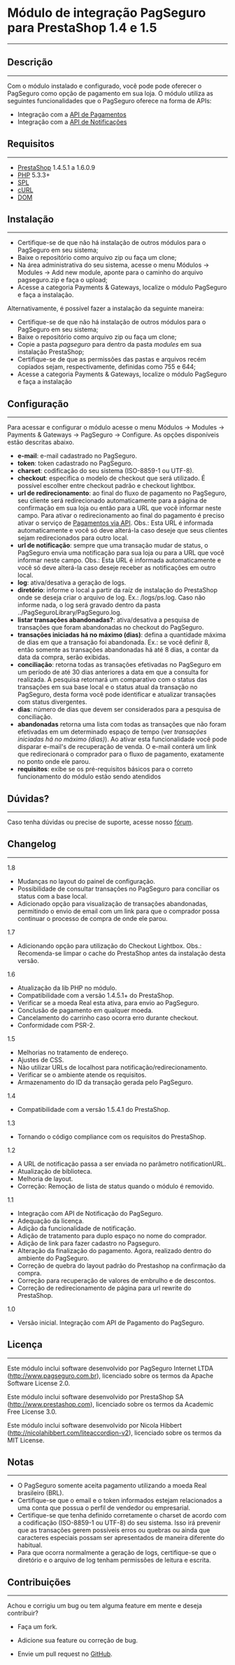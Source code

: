Módulo de integração PagSeguro para PrestaShop 1.4 e 1.5
========================================================
---
Descrição
---------
---
Com o módulo instalado e configurado, você pode pode oferecer o PagSeguro como opção de pagamento em sua loja. O módulo utiliza as seguintes funcionalidades que o PagSeguro oferece na forma de APIs:

 - Integração com a [API de Pagamentos]
 - Integração com a [API de Notificações]


Requisitos
----------
---
 - [PrestaShop] 1.4.5.1 a 1.6.0.9
 - [PHP] 5.3.3+
 - [SPL]
 - [cURL]
 - [DOM]


Instalação
----------
---
- Certifique-se de que não há instalação de outros módulos para o PagSeguro em seu sistema;
- Baixe o repositório como arquivo zip ou faça um clone;
- Na área administrativa do seu sistema, acesse o menu Módulos -> Modules -> Add new module, aponte para o caminho do arquivo pagseguro.zip e faça o upload;
- Acesse a categoria Payments & Gateways, localize o módulo PagSeguro e faça a instalação.

Alternativamente, é possível fazer a instalação da seguinte maneira:

- Certifique-se de que não há instalação de outros módulos para o PagSeguro em seu sistema;
- Baixe o repositório como arquivo zip ou faça um clone;
- Copie a pasta *pagseguro* para dentro da pasta *modules* em sua instalação PrestaShop;
- Certifique-se de que as permissões das pastas e arquivos recém copiados sejam, respectivamente, definidas como 755 e 644;
- Acesse a categoria Payments & Gateways, localize o módulo PagSeguro e faça a instalação


Configuração
------------
---
Para acessar e configurar o módulo acesse o menu Módulos -> Modules -> Payments & Gateways -> PagSeguro -> Configure. As opções disponíveis estão descritas abaixo.

- **e-mail**: e-mail cadastrado no PagSeguro.
- **token**: token cadastrado no PagSeguro.
- **charset**: codificação do seu sistema (ISO-8859-1 ou UTF-8).
- **checkout**: especifica o modelo de checkout que será utilizado. É possível escolher entre checkout padrão e checkout lightbox.
- **url de redirecionamento**: ao final do fluxo de pagamento no PagSeguro, seu cliente será redirecionado automaticamente para a página de confirmação em sua loja ou então para a URL que você informar neste campo. Para ativar o redirecionamento ao final do pagamento é preciso ativar o serviço de [Pagamentos via API]. Obs.: Esta URL é informada automaticamente e você só deve alterá-la caso deseje que seus clientes sejam redirecionados para outro local.
- **url de notificação**: sempre que uma transação mudar de status, o PagSeguro envia uma notificação para sua loja ou para a URL que você informar neste campo. Obs.: Esta URL é informada automaticamente e você só deve alterá-la caso deseje receber as notificações em outro local.
- **log**: ativa/desativa a geração de logs.
- **diretório**: informe o local a partir da raíz de instalação do PrestaShop onde se deseja criar o arquivo de log. Ex.: /logs/ps.log. Caso não informe nada, o log será gravado dentro da pasta ../PagSeguroLibrary/PagSeguro.log.
- **listar transações abandonadas?**: ativa/desativa a pesquisa de transações que foram abandonadas no checkout do PagSeguro.
- **transações iniciadas há no máximo (dias)**: defina a quantidade máxima de dias em que a transação foi abandonada. Ex.: se você definir 8, então somente as transações abandonadas há até 8 dias, a contar da data da compra, serão exibidas.
- **conciliação**: retorna todas as transações efetivadas no PagSeguro em um período de até 30 dias anteriores a data em que a consulta for realizada. A pesquisa retornará um comparativo com o status das transações em sua base local e o status atual da transação no PagSeguro, desta forma você pode identificar e atualizar transações com status divergentes.
- **dias**: número de dias que devem ser considerados para a pesquisa de conciliação.
- **abandonadas** retorna uma lista com todas as transações que não foram efetivadas em um determinado espaço de tempo (ver *transações iniciadas há no máximo (dias)*). Ao ativar esta funcionalidade você pode disparar e-mail's de recuperação de venda. O e-mail conterá um link que redirecionará o comprador para o fluxo de pagamento, exatamente no ponto onde ele parou.
- **requisitos**: exibe se os pré-requisitos básicos para o correto funcionamento do módulo estão sendo atendidos

Dúvidas?
----------
---
Caso tenha dúvidas ou precise de suporte, acesse nosso [fórum].


Changelog
---------
---

1.8

- Mudanças no layout do painel de configuração.
- Possibilidade de consultar transações no PagSeguro para conciliar os status com a base local.
- Adicionado opção para visualização de transações abandonadas, permitindo o envio de email com um link para que o comprador possa continuar o processo de compra de onde ele parou.

1.7

- Adicionando opção para utilização do Checkout Lightbox. Obs.: Recomenda-se limpar o cache do PrestaShop antes da instalação desta versão.

1.6

- Atualização da lib PHP no módulo.
- Compatibilidade com a versão 1.4.5.1+ do PrestaShop.
- Verificar se a moeda Real esta ativa, para envio ao PagSeguro.
- Conclusão de pagamento em qualquer moeda.
- Cancelamento do carrinho caso ocorra erro durante checkout.
- Conformidade com PSR-2.

1.5

 - Melhorias no tratamento de endereço.
 - Ajustes de CSS.
 - Não utilizar URLs de localhost para notificação/redirecionamento.
 - Verificar se o ambiente atende os requisitos.
 - Armazenamento do ID da transação gerada pelo PagSeguro.

1.4

 - Compatibilidade com a versão 1.5.4.1 do PrestaShop.

1.3

 - Tornando o código compliance com os requisitos do PrestaShop.

1.2

 - A URL de notificação passa a ser enviada no parâmetro notificationURL.
 - Atualização de biblioteca.
 - Melhoria de layout.
 - Correção: Remoção de lista de status quando o módulo é removido.

1.1

- Integração com API de Notificação do PagSeguro.
- Adequação da licença.
- Adição da funcionalidade de notificação.
- Adição de tratamento para duplo espaço no nome do comprador.
- Adição de link para fazer cadastro no Pagseguro.
- Alteração da finalização do pagamento. Agora, realizado dentro do ambiente do PagSeguro.
- Correção de quebra do layout padrão do Prestashop na confirmação da compra.
- Correção para recuperação de valores de embrulho e de descontos.
- Correção de redirecionamento de página para url rewrite do PrestaShop.

1.0

- Versão inicial. Integração com API de Pagamento do PagSeguro.


Licença
-------
---
Este módulo inclui software desenvolvido por PagSeguro Internet LTDA (http://www.pagseguro.com.br), licenciado sobre os termos da Apache Software License 2.0.

Este módulo inclui software desenvolvido por PrestaShop SA (http://www.prestashop.com), licenciado sobre os termos da Academic Free License 3.0.

Este módulo inclui software desenvolvido por Nicola Hibbert (http://nicolahibbert.com/liteaccordion-v2), licenciado sobre os termos da MIT License.


Notas
-----
---
- O PagSeguro somente aceita pagamento utilizando a moeda Real brasileiro (BRL).
- Certifique-se que o email e o token informados estejam relacionados a uma conta que possua o perfil de vendedor ou empresarial.
- Certifique-se que tenha definido corretamente o charset de acordo com a codificação (ISO-8859-1 ou UTF-8) do seu sistema. Isso irá prevenir que as transações gerem possíveis erros ou quebras ou ainda que caracteres especiais possam ser apresentados de maneira diferente do habitual.
- Para que ocorra normalmente a geração de logs, certifique-se que o diretório e o arquivo de log tenham permissões de leitura e escrita.


Contribuições
-------------
---
Achou e corrigiu um bug ou tem alguma feature em mente e deseja contribuir?

* Faça um fork.
* Adicione sua feature ou correção de bug.
* Envie um pull request no [GitHub].


  [API de Pagamentos]: https://pagseguro.uol.com.br/v2/guia-de-integracao/api-de-pagamentos.html
  [API de Notificações]: https://pagseguro.uol.com.br/v2/guia-de-integracao/api-de-notificacoes.html
  [fórum]: http://forum.pagseguro.uol.com.br/
  [Pagamentos via API]: https://pagseguro.uol.com.br/integracao/pagamentos-via-api.jhtml
  [Notificação de Transações]: https://pagseguro.uol.com.br/integracao/notificacao-de-transacoes.jhtml
  [PrestaShop]: http://www.prestashop.com/
  [PHP]: http://www.php.net/
  [SPL]: http://php.net/manual/en/book.spl.php
  [cURL]: http://php.net/manual/en/book.curl.php
  [DOM]: http://php.net/manual/en/book.dom.php
  [GitHub]: https://github.com/pagseguro/prestashop

